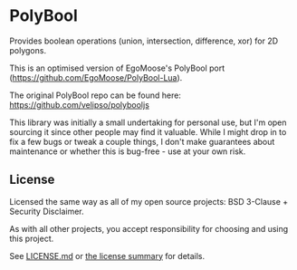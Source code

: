 # PolyBool
Provides boolean operations (union, intersection, difference, xor) for 2D polygons.

This is an optimised version of EgoMoose's PolyBool port (https://github.com/EgoMoose/PolyBool-Lua).

The original PolyBool repo can be found here: https://github.com/velipso/polybooljs

This library was initially a small undertaking for personal use, but I'm open sourcing it since other people may find it
valuable. While I might drop in to fix a few bugs or tweak a couple things, I don't make guarantees about maintenance or
whether this is bug-free - use at your own risk.

## License

Licensed the same way as all of my open source projects: BSD 3-Clause + Security Disclaimer.

As with all other projects, you accept responsibility for choosing and using this project.

See [LICENSE.md](./LICENSE.md) or [the license summary](https://github.com/dphfox/licence) for details.
